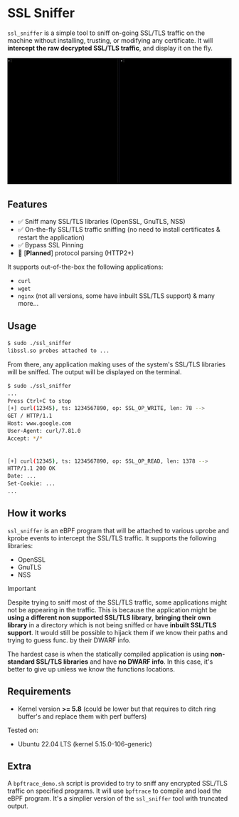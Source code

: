# SSL Sniffer

`ssl_sniffer` is a simple tool to sniff on-going SSL/TLS traffic on the machine without installing, trusting, or modifying any certificate. It will **intercept the raw decrypted SSL/TLS traffic**, and display it on the fly.

![ssl_demo](../../resources/ssl_sniffer_demo.gif)

## Features

- ✅ Sniff many SSL/TLS libraries (OpenSSL, GnuTLS, NSS)
- ✅ On-the-fly SSL/TLS traffic sniffing (no need to install certificates & restart the application)
- ✅ Bypass SSL Pinning
- 🚧 [**Planned**] protocol parsing (HTTP2+)

It supports out-of-the-box the following applications:
- `curl`
- `wget`
- `nginx` (not all versions, some have inbuilt SSL/TLS support)
& many more...

## Usage

```bash
$ sudo ./ssl_sniffer
libssl.so probes attached to ...
```

From there, any application making uses of the system's SSL/TLS libraries will be sniffed. The output will be displayed on the terminal.

```bash
$ sudo ./ssl_sniffer
...
Press Ctrl+C to stop
[+] curl(12345), ts: 1234567890, op: SSL_OP_WRITE, len: 78 -->
GET / HTTP/1.1
Host: www.google.com
User-Agent: curl/7.81.0
Accept: */*


[+] curl(12345), ts: 1234567890, op: SSL_OP_READ, len: 1378 -->
HTTP/1.1 200 OK
Date: ...
Set-Cookie: ...
...
```

## How it works

`ssl_sniffer` is an eBPF program that will be attached to various uprobe and kprobe events to intercept the SSL/TLS traffic. It supports the following libraries:
- OpenSSL
- GnuTLS
- NSS

> [!IMPORTANT]
> Despite trying to sniff most of the SSL/TLS traffic, some applications might not be appearing in the traffic. This is because the application might be **using a different non supported SSL/TLS library**, **bringing their own library** in a directory which is not being sniffed or have **inbuilt SSL/TLS support**. It would still be possible to hijack them if we know their paths and trying to guess func. by their DWARF info.
>
> The hardest case is when the statically compiled application is using **non-standard SSL/TLS libraries** and have **no DWARF info**. In this case, it's better to give up unless we know the functions locations.

## Requirements

- Kernel version **>= 5.8** (could be lower but that requires to ditch ring buffer's and replace them with perf buffers)

Tested on:
- Ubuntu 22.04 LTS (kernel 5.15.0-106-generic)

## Extra

A `bpftrace_demo.sh` script is provided to try to sniff any encrypted SSL/TLS traffic on specified programs. It will use `bpftrace` to compile and load the eBPF program. It's a simplier version of the `ssl_sniffer` tool with truncated output.